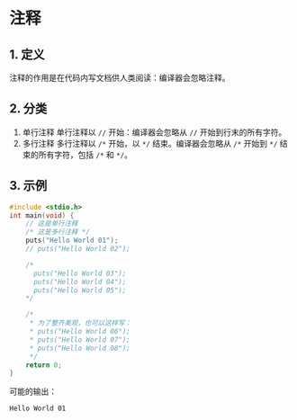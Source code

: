 # 注释

## 1. 定义

注释的作用是在代码内写文档供人类阅读：编译器会忽略注释。

## 2. 分类

1. 单行注释
   单行注释以 `//` 开始：编译器会忽略从 `//` 开始到行末的所有字符。
2. 多行注释
   多行注释以 `/*` 开始，以 `*/` 结束。编译器会忽略从 `/*` 开始到 `*/` 结束的所有字符，包括 `/*` 和 `*/`。

## 3. 示例

```c
#include <stdio.h>
int main(void) {
    // 这是单行注释
    /* 这是多行注释 */
    puts("Hello World 01");
    // puts("Hello World 02");

    /*
      puts("Hello World 03");
      puts("Hello World 04");
      puts("Hello World 05");
    */

    /*
     * 为了整齐美观，也可以这样写：
     * puts("Hello World 06");
     * puts("Hello World 07");
     * puts("Hello World 08");
     */
    return 0;
}
```

可能的输出：

```txt
Hello World 01
```
